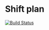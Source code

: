 # Shift plan

[![Build Status](https://app.travis-ci.com/mwafrika/shift-plan-frontend.svg?branch=develop)](https://app.travis-ci.com/mwafrika/shift-plan-frontend)